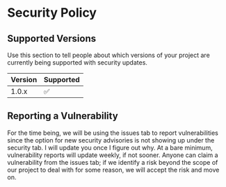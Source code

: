 # Security Policy

## Supported Versions

Use this section to tell people about which versions of your project are
currently being supported with security updates.

| Version | Supported          |
| ------- | ------------------ |
| 1.0.x   | :white_check_mark: |

## Reporting a Vulnerability

For the time being, we will be using the issues tab to report vulnerabilities since the option for new security advisories is not showing up under the security tab. I will update you once I figure out why.
At a bare minimum, vulnerability reports will update weekly, if not sooner. Anyone can claim a vulnerability from the issues tab; if we identify a risk beyond the scope of our project to deal with for some reason, we will accept the risk and move on.
